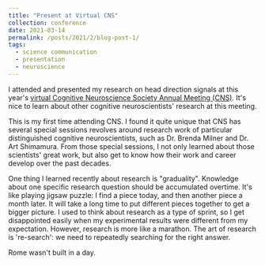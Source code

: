```yaml
---
title: "Present at Virtual CNS"
collection: conference
date: 2021-03-14
permalink: /posts/2021/2/blog-post-1/
tags:
  - science communication
  - presentation
  - neuroscience
---
```


I attended and presented my research on head direction signals at this year's [virtual Cognitive Neuroscience Society Annual Meeting (CNS)](https://www.cogneurosociety.org/annual-meeting/). It's nice to learn about other cognitive neuroscientists' research at this meeting.

This is my first time attending CNS. I found it quite unique that CNS has several special sessions revolves around research work of particular distinguished cognitive neuroscientists, such as Dr. Brenda Milner and Dr. Art Shimamura. From those special sessions, I not only learned about those scientists' great work, but also get to know how their work and career develop over the past decades.

One thing I learned recently about research is "graduality". Knowledge about one specific research question should be accumulated overtime. It's like playing jigsaw puzzle: I find a piece today, and then another piece a month later. It will take a long time to put different pieces together to get a bigger picture. I used to think about research as a type of sprint, so I get disappointed easily when my experimental results were different from my expectation. However, research is more like a marathon. The art of research is 're-search': we need to repeatedly searching for the right answer.

Rome wasn't built in a day.

